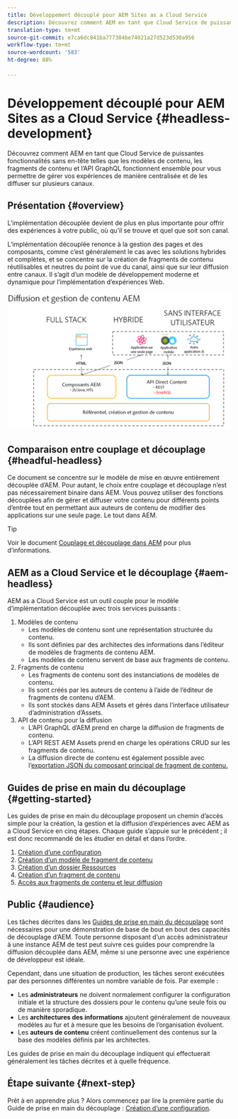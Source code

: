```yaml
---
title: Développement découplé pour AEM Sites as a Cloud Service
description: Découvrez comment AEM en tant que Cloud Service de puissantes fonctionnalités sans en-tête telles que les modèles de contenu, les fragments de contenu et l’API GraphQL fonctionnent ensemble pour vous permettre de gérer vos expériences de manière centralisée et de les diffuser sur plusieurs canaux.
translation-type: tm+mt
source-git-commit: e7ca6dc841ba777384be74021a27d523d530a956
workflow-type: tm+mt
source-wordcount: '583'
ht-degree: 88%

---
```



# Développement découplé pour AEM Sites as a Cloud Service {#headless-development}

Découvrez comment AEM en tant que Cloud Service de puissantes fonctionnalités sans en-tête telles que les modèles de contenu, les fragments de contenu et l’API GraphQL fonctionnent ensemble pour vous permettre de gérer vos expériences de manière centralisée et de les diffuser sur plusieurs canaux.

## Présentation {#overview}

L’implémentation découplée devient de plus en plus importante pour offrir des expériences à votre public, où qu’il se trouve et quel que soit son canal.

L’implémentation découplée renonce à la gestion des pages et des composants, comme c’est généralement le cas avec les solutions hybrides et complètes, et se concentre sur la création de fragments de contenu réutilisables et neutres du point de vue du canal, ainsi que sur leur diffusion entre canaux. Il s’agit d’un modèle de développement moderne et dynamique pour l’implémentation d’expériences Web.

![Modèles d’implémentation AEM](assets/aem-implementation-models.png)

## Comparaison entre couplage et découplage {#headful-headless}

Ce document se concentre sur le modèle de mise en œuvre entièrement découplée d’AEM. Pour autant, le choix entre couplage et découplage n’est pas nécessairement binaire dans AEM. Vous pouvez utiliser des fonctions découplées afin de gérer et diffuser votre contenu pour différents points d’entrée tout en permettant aux auteurs de contenu de modifier des applications sur une seule page. Le tout dans AEM.

>[!TIP]
>
>Voir le document [Couplage et découplage dans AEM](/help/implementing/developing/headful-headless.md) pour plus d’informations.

## AEM as a Cloud Service et le découplage {#aem-headless}

AEM as a Cloud Service est un outil couple pour le modèle d’implémentation découplée avec trois services puissants :

1. Modèles de contenu
   * Les modèles de contenu sont une représentation structurée du contenu.
   * Ils sont définies par des architectes des informations dans l’éditeur de modèles de fragments de contenu AEM.
   * Les modèles de contenu servent de base aux fragments de contenu.
1. Fragments de contenu
   * Les fragments de contenu sont des instanciations de modèles de contenu.
   * Ils sont créés par les auteurs de contenu à l’aide de l’éditeur de fragments de contenu d’AEM.
   * Ils sont stockés dans AEM Assets et gérés dans l’interface utilisateur d’administration d’Assets.
1. API de contenu pour la diffusion
   * L’API GraphQL d’AEM prend en charge la diffusion de fragments de contenu.
   * L’API REST AEM Assets prend en charge les opérations CRUD sur les fragments de contenu.
   * La diffusion directe de contenu est également possible avec l’[exportation JSON du composant principal de fragment de contenu.](https://docs.adobe.com/content/help/fr-FR/experience-manager-core-components/using/components/content-fragment-component.html)

## Guides de prise en main du découplage {#getting-started}

Les guides de prise en main du découplage proposent un chemin d’accès simple pour la création, la gestion et la diffusion d’expériences avec AEM as a Cloud Service en cinq étapes. Chaque guide s’appuie sur le précédent ; il est donc recommandé de les étudier en détail et dans l’ordre.

1. [Création d’une configuration](getting-started/create-configuration.md)
1. [Création d’un modèle de fragment de contenu](getting-started/create-content-model.md)
1. [Création d’un dossier Ressources](getting-started/create-assets-folder.md)
1. [Création d’un fragment de contenu](getting-started/create-content-fragment.md)
1. [Accès aux fragments de contenu et leur diffusion](getting-started/create-api-request.md)

## Public {#audience}

Les tâches décrites dans les [Guides de prise en main du découplage](#getting-started) sont nécessaires pour une démonstration de base de bout en bout des capacités de découplage d’AEM. Toute personne disposant d’un accès administrateur à une instance AEM de test peut suivre ces guides pour comprendre la diffusion découplée dans AEM, même si une personne avec une expérience de développeur est idéale.

Cependant, dans une situation de production, les tâches seront exécutées par des personnes différentes un nombre variable de fois. Par exemple :

* Les **administrateurs** ne doivent normalement configurer la configuration initiale et la structure des dossiers pour le contenu qu’une seule fois ou de manière sporadique.
* Les **architectures des informations** ajoutent généralement de nouveaux modèles au fur et à mesure que les besoins de l’organisation évoluent.
* Les **auteurs de contenu** créent continuellement des contenus sur la base des modèles définis par les architectes.

Les guides de prise en main du découplage indiquent qui effectuerait généralement les tâches décrites et à quelle fréquence.

## Étape suivante {#next-step}

Prêt à en apprendre plus ? Alors commencez par lire la première partie du Guide de prise en main du découplage : [Création d’une configuration](getting-started/create-configuration.md).
